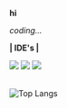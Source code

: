 **hi**

*coding...*
  
**| IDE's |**
<div>
<img src="https://img.shields.io/badge/CLion-black?style=for-the-badge&logo=clion&logoColor=white">
  <img src="https://img.shields.io/badge/pycharm-143?style=for-the-badge&logo=pycharm&logoColor=black&color=black&labelColor=green">
    <img src="https://img.shields.io/badge/webstorm-143?style=for-the-badge&logo=webstorm&logoColor=white&color=black">
</div><br>


![Top Langs](https://github-readme-stats.vercel.app/api/top-langs/?username=luisbenicio1&theme=dark)
